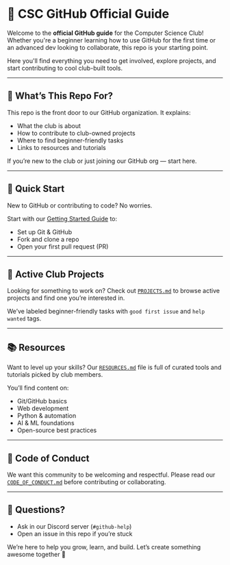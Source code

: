 # 👋 CSC GitHub Official Guide

Welcome to the **official GitHub guide** for the Computer Science Club! Whether you're a beginner learning how to use GitHub for the first time or an advanced dev looking to collaborate, this repo is your starting point.

Here you'll find everything you need to get involved, explore projects, and start contributing to cool club-built tools.

---

## 🧭 What’s This Repo For?
This repo is the front door to our GitHub organization. It explains:

- What the club is about
- How to contribute to club-owned projects
- Where to find beginner-friendly tasks
- Links to resources and tutorials

If you’re new to the club or just joining our GitHub org — start here.

---

## 🚀 Quick Start

New to GitHub or contributing to code? No worries.

Start with our [Getting Started Guide](./GETTING_STARTED.md) to:
- Set up Git & GitHub
- Fork and clone a repo
- Open your first pull request (PR)

---

## 🧩 Active Club Projects

Looking for something to work on?
Check out [`PROJECTS.md`](./PROJECTS.md) to browse active projects and find one you’re interested in.

We’ve labeled beginner-friendly tasks with `good first issue` and `help wanted` tags.

---

## 📚 Resources

Want to level up your skills? Our [`RESOURCES.md`](./RESOURCES.md) file is full of curated tools and tutorials picked by club members.

You’ll find content on:
- Git/GitHub basics
- Web development
- Python & automation
- AI & ML foundations
- Open-source best practices

---

## 📜 Code of Conduct

We want this community to be welcoming and respectful. Please read our [`CODE_OF_CONDUCT.md`](./CODE_OF_CONDUCT.md) before contributing or collaborating.

---

## 💬 Questions?
- Ask in our Discord server (`#github-help`)
- Open an issue in this repo if you’re stuck

We’re here to help you grow, learn, and build. Let’s create something awesome together 🚀


